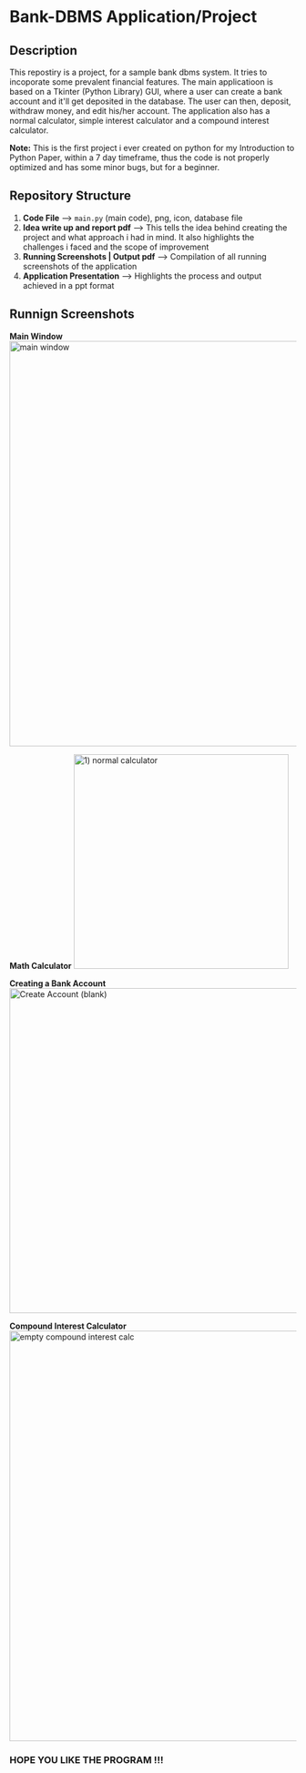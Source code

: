 
# Bank-DBMS Application/Project   

## Description 
This repostiry is a project, for a sample bank dbms system. It tries to incoporate some prevalent financial features.
The main applicatioon is based on a Tkinter (Python Library) GUI, where a user can create a bank account and it'll get deposited in the database. The user can then, deposit, withdraw money, and edit his/her account.  The application also has a normal calculator, simple interest calculator and a compound interest calculator.  

__Note:__  This is the first project i ever created on python for my Introduction to Python Paper, within a 7 day timeframe, thus the code is not properly optimized and has some minor bugs, but for a beginner.

## Repository Structure 

1. **Code File** --> ```main.py``` (main code), png, icon, database file
2. **Idea write up and report pdf** --> This tells the idea behind creating the project and what approach i had in mind. It also highlights the challenges i faced and the scope of improvement
3. **Running Screenshots | Output pdf** --> Compilation of all running screenshots of the application 
4. **Application Presentation** --> Highlights the process and output achieved in a ppt format  

## Runnign Screenshots

__Main Window__
<img width="712" alt="main window" src="https://github.com/shreyansh-2003/Bank-DBMS-Application/assets/105413094/69e9eec2-63d2-41b9-80f9-f420e42568b6">

__Math Calculator__
<img width="377" alt="1) normal calculator" src="https://github.com/shreyansh-2003/Bank-DBMS-Application/assets/105413094/6abc4259-2b92-46bf-915e-0ba338009c6f">

__Creating a Bank Account__
<img width="571" alt="Create Account (blank)" src="https://github.com/shreyansh-2003/Bank-DBMS-Application/assets/105413094/aa17868b-5612-4f7a-9c86-cfdff2088eff">

__Compound Interest Calculator__
<img width="721" alt="empty compound interest calc" src="https://github.com/shreyansh-2003/Bank-DBMS-Application/assets/105413094/cae02bb0-5406-48c2-a8f3-d86de36109ea">

### HOPE YOU LIKE THE PROGRAM !!!



